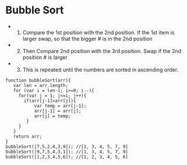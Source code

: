 # Bubble Sort
- 1. Compare the 1st position with the 2nd position. If the 1st item is larger swap, so that the bigger # is in the 2nd position
- 2. Then Compare 2nd position with the 3rd position. Swap if the 2nd position # is larger
- 3. This is repeated until the numbers are sorted in ascending order.

````
function bubbleSort(arr){
   var len = arr.length;
   for (var i = len-1; i>=0; i--){
     for(var j = 1; j<=i; j++){
       if(arr[j-1]>arr[j]){
           var temp = arr[j-1];
           arr[j-1] = arr[j];
           arr[j] = temp;
        }
     }
   }
   return arr;
}
bubbleSort([7,5,2,4,3,9]); //[2, 3, 4, 5, 7, 9]
bubbleSort([9,7,5,4,3,1]); //[1, 3, 4, 5, 7, 9]
bubbleSort([1,2,3,4,5,6]); //[1, 2, 3, 4, 5, 6]
````
